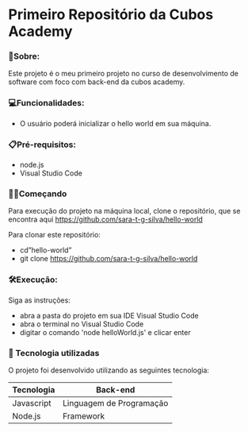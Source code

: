 # Primeiro Repositório da Cubos Academy


### 📖Sobre:
Este projeto é o meu primeiro projeto no curso de desenvolvimento de software com foco com back-end da cubos academy.


### 💻Funcionalidades:

- O usuário poderá inicializar o hello world em sua máquina.


### 📋Pré-requisitos:

- node.js
- Visual Studio Code


### 👷🏻Começando

Para execução do projeto na máquina local, clone o repositório, que se encontra aqui https://github.com/sara-t-g-silva/hello-world

Para clonar este repositório: 

- cd”hello-world”
- git clone https://github.com/sara-t-g-silva/hello-world



### 🛠️Execução:

Siga as instruções:

- abra a pasta do projeto em sua IDE Visual Studio Code
- abra o terminal no Visual Studio Code
- digitar o comando 'node helloWorld.js' e clicar enter



### 🚀 Tecnologia utilizadas


O projeto foi desenvolvido utilizando as seguintes tecnologia:

| Tecnologia | Back-end |
| --- | --- |
| Javascript | Linguagem de Programação |
| Node.js | Framework |

